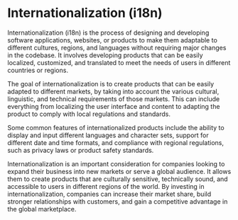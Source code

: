 # Internationalization (i18n)

Internationalization (i18n) is the process of designing and developing software applications, websites, or products to make them adaptable to different cultures, regions, and languages without requiring major changes in the codebase. It involves developing products that can be easily localized, customized, and translated to meet the needs of users in different countries or regions.

The goal of internationalization is to create products that can be easily adapted to different markets, by taking into account the various cultural, linguistic, and technical requirements of those markets. This can include everything from localizing the user interface and content to adapting the product to comply with local regulations and standards.

Some common features of internationalized products include the ability to display and input different languages and character sets, support for different date and time formats, and compliance with regional regulations, such as privacy laws or product safety standards.

Internationalization is an important consideration for companies looking to expand their business into new markets or serve a global audience. It allows them to create products that are culturally sensitive, technically sound, and accessible to users in different regions of the world. By investing in internationalization, companies can increase their market share, build stronger relationships with customers, and gain a competitive advantage in the global marketplace.
